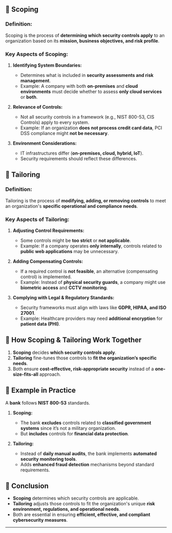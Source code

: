 ## **🔹 Scoping**  
### **Definition:**  
Scoping is the process of **determining which security controls apply** to an organization based on its **mission, business objectives, and risk profile**.  

### **Key Aspects of Scoping:**
1. **Identifying System Boundaries:**  
   - Determines what is included in **security assessments and risk management**.  
   - Example: A company with both **on-premises** and **cloud environments** must decide whether to assess **only cloud services** or **both**.  

2. **Relevance of Controls:**  
   - Not all security controls in a framework (e.g., NIST 800-53, CIS Controls) apply to every system.  
   - Example: If an organization **does not process credit card data**, PCI DSS compliance might **not be necessary**.  

3. **Environment Considerations:**  
   - IT infrastructures differ (**on-premises, cloud, hybrid, IoT**).  
   - Security requirements should reflect these differences.  

## **🔹 Tailoring**  
### **Definition:**  
Tailoring is the process of **modifying, adding, or removing controls** to meet an organization's **specific operational and compliance needs**.  

### **Key Aspects of Tailoring:**
1. **Adjusting Control Requirements:**  
   - Some controls might be **too strict** or **not applicable**.  
   - Example: If a company operates **only internally**, controls related to **public web applications** may be unnecessary.  

2. **Adding Compensating Controls:**  
   - If a required control is **not feasible**, an alternative (compensating control) is implemented.  
   - Example: Instead of **physical security guards**, a company might use **biometric access** and **CCTV monitoring**.  

3. **Complying with Legal & Regulatory Standards:**  
   - Security frameworks must align with laws like **GDPR, HIPAA, and ISO 27001**.  
   - Example: Healthcare providers may need **additional encryption** for **patient data (PHI)**.  

## **🔹 How Scoping & Tailoring Work Together**
1. **Scoping** decides **which security controls apply**.  
2. **Tailoring** fine-tunes those controls to **fit the organization’s specific needs**.  
3. Both ensure **cost-effective, risk-appropriate security** instead of a **one-size-fits-all** approach.  

## **🔹 Example in Practice**
A **bank** follows **NIST 800-53** standards.  
1. **Scoping:**  
   - The bank **excludes** controls related to **classified government systems** since it’s not a military organization.  
   - But **includes** controls for **financial data protection**.  

2. **Tailoring:**  
   - Instead of **daily manual audits**, the bank implements **automated security monitoring tools**.  
   - Adds **enhanced fraud detection** mechanisms beyond standard requirements.  

## **🔹 Conclusion**
- **Scoping** determines which security controls are applicable.  
- **Tailoring** adjusts those controls to fit the organization's unique **risk environment, regulations, and operational needs**.  
- Both are essential in ensuring **efficient, effective, and compliant cybersecurity measures**.  


----